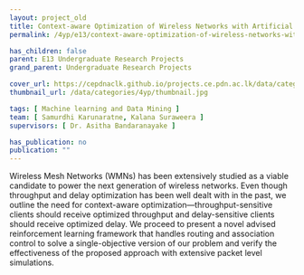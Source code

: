 ```yaml
---
layout: project_old
title: Context-aware Optimization of Wireless Networks with Artificial Intelligence
permalink: /4yp/e13/context-aware-optimization-of-wireless-networks-with-ai

has_children: false
parent: E13 Undergraduate Research Projects
grand_parent: Undergraduate Research Projects

cover_url: https://cepdnaclk.github.io/projects.ce.pdn.ac.lk/data/categories/4yp/cover_page.jpg
thumbnail_url: /data/categories/4yp/thumbnail.jpg

tags: [	Machine learning and Data Mining ]
team: [ Samurdhi Karunaratne, Kalana Suraweera ]
supervisors: [ Dr. Asitha Bandaranayake ]

has_publication: no
publication: ""
---
```


Wireless Mesh Networks (WMNs) has been extensively studied as a viable candidate to power the next generation of wireless networks. Even though throughput and delay optimization has been well dealt with in the past, we outline the need for context-aware optimization—throughput-sensitive clients should receive optimized throughput and delay-sensitive clients should receive optimized delay. We proceed to present a novel advised reinforcement learning framework that handles routing and association control to solve a single-objective version of our problem and verify the effectiveness of the proposed approach with extensive packet level simulations.
